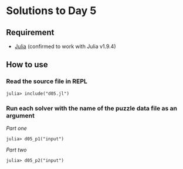 # Solutions to Day 5

## Requirement

* [Julia](https://julialang.org/) (confirmed to work with Julia v1.9.4)

## How to use

### Read the source file in REPL

```console
julia> include("d05.jl")
```

### Run each solver with the name of the puzzle data file as an argument

*Part one*

```console
julia> d05_p1("input")
```

*Part two*

```console
julia> d05_p2("input")
```
